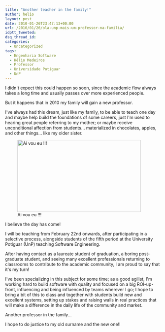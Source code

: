 ```yaml
---
title: "Another teacher in the family!"
author: helio
layout: post
date: 2010-01-26T23:47:13+00:00
url: /2010/01/26/ola-unp-mais-um-professor-na-familia/
idptt_tweeted: 
dsq_thread_id: 
categories:
  - Uncategorized
tags:
  - Engenharia Software
  - Hélio Medeiros
  - Professor
  - Universidade Potiguar
  - UnP
---
```


I didn't expect this could happen so soon, since the academic flow always takes a long time and usually passes over more experienced people.

But it happens that in 2010 my family will gain a new professor.

I've always had this dream, just like my family, to be able to teach one day and maybe help build the foundations of some careers, just I'm used to hearing great people referring to my mother; or maybe receive unconditional affection from students... materialized in chocolates, apples, and other things... like my older sister. <figure id="attachment_114" style="width: 400px" class="wp-caption aligncenter"> <img class="size-full wp-image-114" src="" alt="Ai vou eu !!!" width="400" height="234" srcset=" 400w, 300w" sizes="" /><figcaption class="wp-caption-text">Ai vou eu !!!</figcaption></figure> I believe the day has come!

I will be teaching from February 22nd onwards, after participating in a selective process, alongside students of the fifth period at the University Potiguar (UnP) teaching Software Engineering.

After having contact as a laureate student of graduation, a boring post-graduate student, and seeing many excellent professionals returning to classrooms to contribute to the academic community, I am proud to say that it's my turn!

I've been specializing in this subject for some time; as a good agilist, I'm working hard to build software with quality and focused on a big ROI-up-front, influencing and being influenced by teams wherever I go; I hope to bring a bit of this to class and together with students build new and excellent systems, setting up stakes and raising walls in real practices that will make a difference in the daily life of the community and market.

Another professor in the family...

I hope to do justice to my old surname and the new one!!